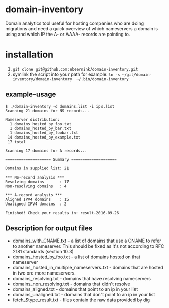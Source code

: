 # domain-inventory
Domain analytics tool useful for hosting companies who are doing migrations and
need a quick overview of which nameservers a domain is using and which IP the
A- or AAAA- records are pointing to.

# installation

1. `git clone git@github.com:nbeernink/domain-inventory.git`
2. symlink the script into your path for example: `ln -s ~/git/domain-inventory/domain-inventory  ~/.bin/domain-inventory`

## example-usage

```
$ ./domain-inventory -d domains.list -i ips.list
Scanning 21 domains for NS records...

Nameserver distribution:
  1 domains_hosted_by_foo.txt
  1 domains_hosted_by_bar.txt
  1 domains_hosted_by_foobar.txt
 14 domains_hosted_by_example.txt
 17 total

Scanning 17 domains for A records...

==================== Summary ====================

Domains in supplied list: 21

*** NS-record analysis ***
Resolving domains       : 17
Non-resolving domains   : 4

*** A-record analysis ***
Aligned IPV4 domains    : 15
Unaligned IPV4 domains  : 2

Finished! Check your results in: result-2016-09-26
```

## Description for output files
* domains_with_CNAME.txt                                                - a list of domains that use a CNAME to refer to
  another nameserver. This should be fixed as it's not according to RFC
2181 standards (section 10.3)
* domains_hosted_by_foo.txt                                             - a list of domains hosted on that nameserver
* domains_hosted_in_multiple_nameservers.txt                            - domains that are hosted in two
  ore more nameservers.
* domains_resolving.txt                                                 - domains that have resolving nameservers
* domains_non_resolving.txt                                             - domains that didn't resolve
* domains_aligned.txt                                                   - domains that point to an ip in your list
* domains_unaligned.txt                                                 - domains that don't point to an ip in your list
* fetch_$type_result.txt                                                - files contain the raw data provided by dig
